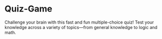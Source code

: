 # Quiz-Game
Challenge your brain with this fast and fun multiple-choice quiz! Test your knowledge across a variety of topics—from general knowledge to logic and math.
